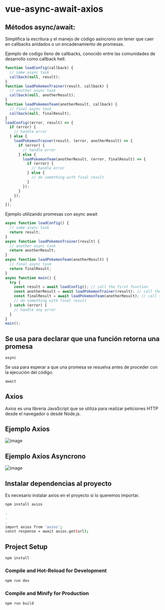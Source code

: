 # vue-async-await-axios

## Métodos async/await:
Simplifica la escritura y el manejo de código asíncrono sin tener que caer en callbacks anidados o un encadenamiento de promesas.

Ejemplo de codigo lleno de callbacks, conocido entre las comunidades de desarrollo como callback hell. 
```js
function loadConfig(callback) {
  // some async task
  callback(null, result);
}
function loadPokemonTrainer(result, callback) {
  // another async task
  callback(null, anotherResult);
}
function loadPokemonTeam(anotherResult, callback) {
  // final async task
  callback(null, finalResult);
}
loadConfig((error, result) => {
  if (error) {
    // handle error
  } else {
    loadPokemonTrainer(result, (error, anotherResult) => {
      if (error) {
        // handle error
      } else {
        loadPokemonTeam(anotherResult, (error, finalResult) => {
          if (error) {
            // handle error
          } else {
            // do something with final result
          }
        });
      }
    });
  }
});  
```
Ejemplo utilizando promesas con async await

```js
async function loadConfig() {
  // some async task
  return result;
}
async function loadPokemonTrainer(result) {
  // another async task
  return anotherResult;
}
async function loadPokemonTeam(anotherResult) {
  // final async task
  return finalResult;
}
async function main() {
  try {
    const result = await loadConfig(); // call the first function
    const anotherResult = await loadPokemonTrainer(result); // call the second function
    const finalResult = await loadPokemonTeam(anotherResult); // call the final function
    // do something with final result
  } catch (error) {
    // handle any error
  }
}
main();     
```

## Se usa para declarar que una función retorna una promesa 
```sh
async
```

Se usa para esperar a que una promesa se resuelva antes de proceder con la ejecución del código.
```sh
await
```

## Axios
Axios es una librería JavaScript que se utiliza para realizar peticiones HTTP desde el navegador o desde Node.js.

## Ejemplo Axios 

![image](https://github.com/fredinfu/vue-async-await-axios/assets/23424560/2cafb6ce-2b05-461f-940c-1bc1de5a0801)

## Ejemplo Axios Asyncrono

![image](https://github.com/fredinfu/vue-async-await-axios/assets/23424560/5838e6ce-e795-4dc0-9f93-c18d4ed28590)


## Instalar dependencias al proyecto
Es necesario instalar axios en el proyecto si lo queremos importar. 

```sh
npm install axios
```

```sh
.
.
.
import axios from 'axios';
const response = await axios.get(url);
```

## Project Setup

```sh
npm install
```

### Compile and Hot-Reload for Development

```sh
npm run dev
```

### Compile and Minify for Production

```sh
npm run build
```
